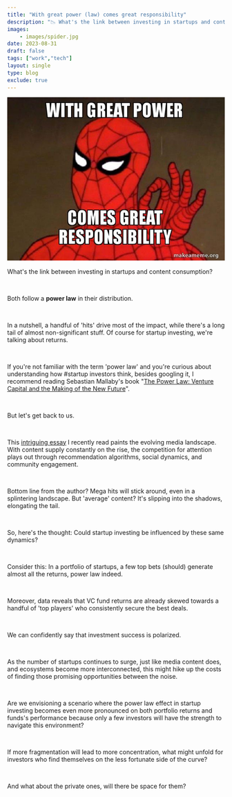 ```yaml
---
title: "With great power (law) comes great responsibility"
description: "📉 What's the link between investing in startups and content consumption?"
images: 
    - images/spider.jpg
date: 2023-08-31
draft: false
tags: ["work","tech"]
layout: single
type: blog
exclude: true
---
```


![Spider Man](images/spider.jpg)


What's the link between investing in startups and content consumption?

&nbsp;

Both follow a **power law** in their distribution.

&nbsp;

In a nutshell, a handful of 'hits' drive most of the impact, while there's a long tail of almost non-significant stuff. Of course for startup investing, we're talking about returns.

&nbsp;

If you're not familiar with the term 'power law' and you're curious about understanding how #startup investors think, besides googling it, I recommend reading Sebastian Mallaby's book "[The Power Law: Venture Capital and the Making of the New Future](https://www.nytimes.com/2022/01/31/books/review-power-law-venture-capital-sebastian-mallaby.html)".

&nbsp;

But let's get back to us.

&nbsp;

This [intriguing essay](https://every.to/p/power-laws-have-more-power-than-you-think) I recently read paints the evolving media landscape. With content supply constantly on the rise, the competition for attention plays out through recommendation algorithms, social dynamics, and community engagement.

&nbsp;

Bottom line from the author? Mega hits will stick around, even in a splintering landscape. But 'average' content? It's slipping into the shadows, elongating the tail.

&nbsp;

So, here's the thought: Could startup investing be influenced by these same dynamics?

&nbsp;

Consider this: In a portfolio of startups, a few top bets (should) generate almost all the returns, power law indeed.

&nbsp;

Moreover, data reveals that VC fund returns are already skewed towards a handful of 'top players' who consistently secure the best deals.

&nbsp;

We can confidently say that investment success is polarized.

&nbsp;

As the number of startups continues to surge, just like media content does, and ecosystems become more interconnected, this might hike up the costs of finding those promising opportunities between the noise.

&nbsp;

Are we envisioning a scenario where the power law effect in startup investing becomes even more pronounced on both portfolio returns and funds's performance because only a few investors will have the strength to navigate this environment? 

&nbsp;

If more fragmentation will lead to more concentration, what might unfold for investors who find themselves on the less fortunate side of the curve?

&nbsp;

And what about the private ones, will there be space for them?